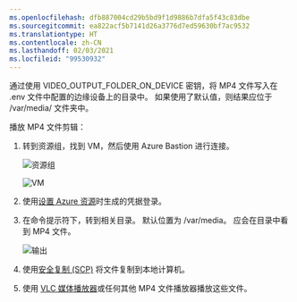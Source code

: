 ```yaml
---
ms.openlocfilehash: dfb887004cd29b5bd9f1d9886b7dfa5f43c83dbe
ms.sourcegitcommit: ea822acf5b7141d26a3776d7ed59630bf7ac9532
ms.translationtype: HT
ms.contentlocale: zh-CN
ms.lasthandoff: 02/03/2021
ms.locfileid: "99530932"
---
```

通过使用 VIDEO_OUTPUT_FOLDER_ON_DEVICE 密钥，将 MP4 文件写入在 .env 文件中配置的边缘设备上的目录中。 如果使用了默认值，则结果应位于 /var/media/ 文件夹中。

播放 MP4 文件剪辑：

1. 转到资源组，找到 VM，然后使用 Azure Bastion 进行连接。

    ![资源组](../../../media/quickstarts/resource-group.png)
    
    ![VM](../../../media/quickstarts/virtual-machine.png)
1. 使用[设置 Azure 资源](../../../detect-motion-emit-events-quickstart.md#set-up-azure-resources)时生成的凭据登录。 
1. 在命令提示符下，转到相关目录。 默认位置为 /var/media。 应会在目录中看到 MP4 文件。

    ![输出](../../../media/quickstarts/samples-output.png) 

1. 使用[安全复制 (SCP)](../../../../../virtual-machines/linux/copy-files-to-linux-vm-using-scp.md) 将文件复制到本地计算机。 
1. 使用 [VLC 媒体播放器](https://www.videolan.org/vlc/)或任何其他 MP4 文件播放器播放这些文件。
